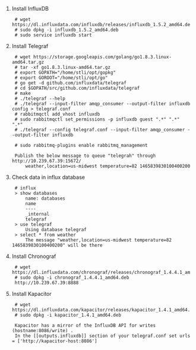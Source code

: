 1. Install InfluxDB

		# wget https://dl.influxdata.com/influxdb/releases/influxdb_1.5.2_amd64.deb
		# sudo dpkg -i influxdb_1.5.2_amd64.deb
		# sudo service influxdb start

2. Install Telegraf

		# wget https://storage.googleapis.com/golang/go1.8.3.linux-amd64.tar.gz
		# tar -xf go1.8.3.linux-amd64.tar.gz
		# export GOPATH="/home/stli/opt/gopkg" 
		# export GOROOT="/home/stli/opt/go"
		# go get -d github.com/influxdata/telegraf
		# cd $GOPATH/src/github.com/influxdata/telegraf
		# make
		# ./telegraf --help
		# ./telegraf --input-filter amqp_consumer --output-filter influxdb config > telegraf.conf
		# rabbitmqctl add_vhost influxdb
		# sudo rabbitmqctl set_permissions -p influxdb guest ".*" ".*" ".*"
		# ./telegraf --config telegraf.conf --input-filter amqp_consumer --output-filter influxdb

		# sudo rabbitmq-plugins enable rabbitmq_management

		Publish the below message to queue "telegrah" through http://10.239.67.39:15672/
			weather,location=us-midwest temperature=82 1465839830100400200

3. Check data in influx database

		# influx
		> show databases
			name: databases
			name
			----
			_internal
			telegraf
		> use telegraf
			Using database telegraf
		> select * from weather
			The message "weather,location=us-midwest temperature=82 1465839830100400200" will be there

4. Install Chronograf

		# wget https://dl.influxdata.com/chronograf/releases/chronograf_1.4.4.1_amd64.deb
		# sudo dpkg -i chronograf_1.4.4.1_amd64.deb
		http://10.239.67.39:8888

5. Install Kapacitor

		# wget https://dl.influxdata.com/kapacitor/releases/kapacitor_1.4.1_amd64.deb
		# sudo dpkg -i kapacitor_1.4.1_amd64.deb

		Kapacitor has a mirror of the InfluxDB API for writes (hostname:8086/write) .
		In the [[outputs.influxdb]] section of your telegraf.conf set urls = ['http://kapacitor-host:8086']

